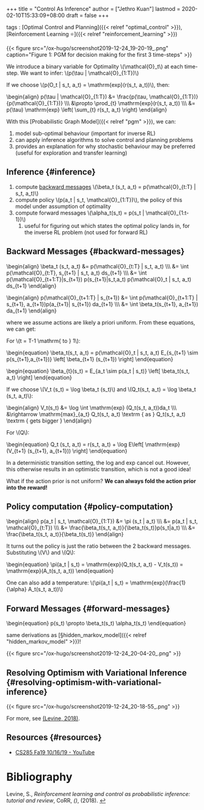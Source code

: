 +++
title = "Control As Inference"
author = ["Jethro Kuan"]
lastmod = 2020-02-10T15:33:09+08:00
draft = false
+++

tags
: [Optimal Control and Planning]({{< relref "optimal_control" >}}), [Reinforcement Learning ⭐]({{< relref "reinforcement_learning" >}})

{{< figure src="/ox-hugo/screenshot2019-12-24_19-20-19_.png" caption="Figure 1: PGM for decision making for the first 3 time-steps" >}}

We introduce a binary variable for Optimality \\(\mathcal{O}\_t\\) at each
time-step. We want to infer: \\(p(\tau | \mathcal{O}\_{1:T})\\)

If we choose \\(p(O\_t | s\_t, a\_t) = \mathrm{exp}(r(s\_t, a\_t))\\), then:

\begin{align}
  p(\tau | \mathcal{O}\_{1:T}) &= \frac{p(\tau,
                                \mathcal{O}\_{1:T})}{p(\mathcal{O}\_{1:T})}
  \\\\\\
                              &\propto \prod\_{t} \mathrm{exp}(r(s\_t,
                                a\_t)) \\\\\\
                              &= p(\tau) \mathrm{exp} \left( \sum\_{t}
                                r(s\_t, a\_t) \right)
\end{align}

With this [Probabilistic Graph Model]({{< relref "pgm" >}}), we can:

1.  model sub-optimal behaviour (important for inverse RL)
2.  can apply inference algorithms to solve control and planning problems
3.  provides an explanation for why stochastic behaviour may be
    preferred (useful for exploration and transfer learning)


## Inference {#inference}

1.  compute [backward messages](#backward-messages) \\(\beta\_t (s\_t, a\_t) =
       p(\mathcal{O}\_{t:T} | s\_t, a\_t)\\)
2.  compute policy \\(p(a\_t | s\_t, \mathcal{O}\_{1:T})\\), the policy of
    this model under assumption of optimality
3.  compute forward messages \\(\alpha\_t(s\_t) = p(s\_t | \mathcal{O}\_{1:t-1})\\)
    1.  useful for figuring out which states the optimal policy lands
        in, for the inverse RL problem (not used for forward RL)


## Backward Messages {#backward-messages}

\begin{align}
  \beta\_t (s\_t, a\_t) &= p(\mathcal{O}\_{t:T} | s\_t, a\_t) \\\\\\
                     &= \int p(\mathcal{O}\_{t:T}, s\_{t+1} | s\_t, a\_t)
                       ds\_{t+1} \\\\\\
                     &= \int p(\mathcal{O}\_{t+1:T}|s\_{t+1})
                       p(s\_{t+1}|s\_t,a\_t) p(\mathcal{O}\_t | s\_t, a\_t)
                       ds\_{t+1}
\end{align}

\begin{align}
  p(\mathcal{O}\_{t+1:T} | s\_{t+1}) &= \int p(\mathcal{O}\_{t+1:T} |
                                     s\_{t+1}, a\_{t+1})p(a\_{t+1}| s\_{t+1}) da\_{t+1} \\\\\\
                                   &= \int \beta\_t(s\_{t+1}, a\_{t+1}) da\_{t+1}
\end{align}

where we assume actions are likely a priori uniform. From these
equations, we can get:

For \\(t = T-1 \mathrm{ to } 1\\):

\begin{equation}
  \beta\_t(s\_t, a\_t) = p(\mathcal{O}\_t | s\_t, a\_t) E\_{s\_{t+1} \sim
    p(s\_{t+1},a\_{t+1})} \left[ \beta\_{t+1} (s\_{t+1}) \right]
\end{equation}

\begin{equation}
  \beta\_{t}(s\_t) = E\_{a\_t \sim p(a\_t | s\_t)} \left[ \beta\_t(s\_t, a\_t) \right]
\end{equation}

If we choose \\(V\_t (s\_t) = \log \beta\_t (s\_t)\\) and \\(Q\_t(s\_t, a\_t) =
\log \beta\_t (s\_t, a\_t)\\):

\begin{align}
V\_t(s\_t) &= \log \int \mathrm{exp} (Q\_t(s\_t, a\_t))da\_t \\\\\\
         &\rightarrow \mathrm{max}\_{a\_t} Q\_t(s\_t, a\_t) \textrm { as
           } Q\_t(s\_t, a\_t) \textrm { gets bigger }
\end{align}

For \\(Q\\):

\begin{equation}
  Q\_t (s\_t, a\_t) = r(s\_t, a\_t) + \log E\left[ \mathrm{exp} (V\_{t+1}
    (s\_{t+1},  a\_{t+1})) \right]
\end{equation}

In a deterministic transition setting, the log and exp cancel out.
However, this otherwise results in an optimistic transition, which is
not a good idea!

What if the action prior is not uniform? **We can always fold the action
prior into the reward!**


## Policy computation {#policy-computation}

\begin{align}
  p(a\_t | s\_t, \mathcal{O}\_{1:T}) &= \pi (s\_t | a\_t) \\\\\\
                                  &= p(a\_t | s\_t, \mathcal{O}\_{t:T})
  \\\\\\
                                  &= \frac{\beta\_t(s\_t,
                                    a\_t)}{\beta\_t(s\_t)}p(s\_t|a\_t) \\\\\\
                                  &= \frac{\beta\_t(s\_t,
                                    a\_t)}{\beta\_t(s\_t)}
\end{align}

It turns out the policy is just the ratio between the 2 backward
messages. Substituting \\(V\\) and \\(Q\\):

\begin{equation}
  \pi(a\_t | s\_t) = \mathrm{exp}(Q\_t(s\_t, a\_t) - V\_t(s\_t)) = \mathrm{exp}(A\_t(s\_t, a\_t))
\end{equation}

One can also add a temperature: \\(\pi(a\_t | s\_t) =
\mathrm{exp}(\frac{1}{\alpha} A\_t(s\_t, a\_t))\\)


## Forward Messages {#forward-messages}

\begin{equation}
  p(s\_t) \propto \beta\_t(s\_t) \alpha\_t(s\_t)
\end{equation}

same derivations as [§hidden\_markov\_model]({{< relref "hidden_markov_model" >}})!

{{< figure src="/ox-hugo/screenshot2019-12-24_20-04-20_.png" >}}


## Resolving Optimism with Variational Inference {#resolving-optimism-with-variational-inference}

{{< figure src="/ox-hugo/screenshot2019-12-24_20-18-55_.png" >}}

For more, see <a id="bf624e2cac020327e631eac77ec9f4e9" href="#levine18_reinf_learn_contr_as_probab_infer">(Levine, 2018)</a>.


## Resources {#resources}

-   [CS285 Fa19 10/16/19 - YouTube](https://www.youtube.com/watch?v=Pei6G8%5F3r8I&list=PLkFD6%5F40KJIwhWJpGazJ9VSj9CFMkb79A&index=13)

# Bibliography
<a id="levine18_reinf_learn_contr_as_probab_infer" target="_blank">Levine, S., *Reinforcement learning and control as probabilistic inference: tutorial and review*, CoRR, *()*,  (2018). </a> [↩](#bf624e2cac020327e631eac77ec9f4e9)
